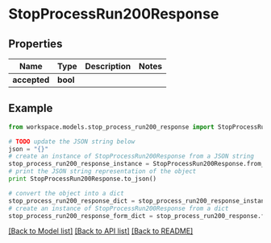 # StopProcessRun200Response


## Properties
Name | Type | Description | Notes
------------ | ------------- | ------------- | -------------
**accepted** | **bool** |  | 

## Example

```python
from workspace.models.stop_process_run200_response import StopProcessRun200Response

# TODO update the JSON string below
json = "{}"
# create an instance of StopProcessRun200Response from a JSON string
stop_process_run200_response_instance = StopProcessRun200Response.from_json(json)
# print the JSON string representation of the object
print StopProcessRun200Response.to_json()

# convert the object into a dict
stop_process_run200_response_dict = stop_process_run200_response_instance.to_dict()
# create an instance of StopProcessRun200Response from a dict
stop_process_run200_response_form_dict = stop_process_run200_response.from_dict(stop_process_run200_response_dict)
```
[[Back to Model list]](../README.md#documentation-for-models) [[Back to API list]](../README.md#documentation-for-api-endpoints) [[Back to README]](../README.md)


